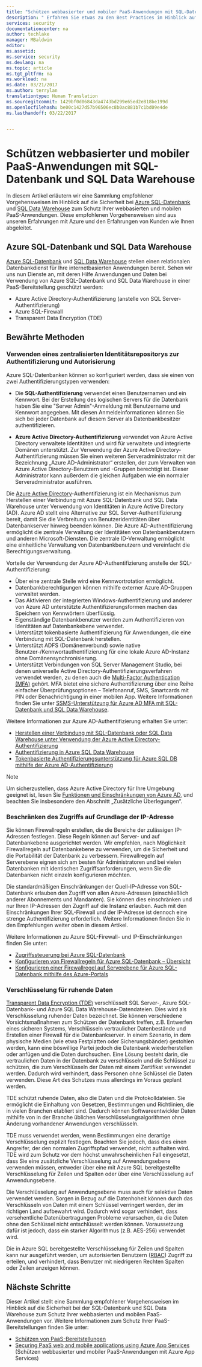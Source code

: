 ```yaml
---
title: "Schützen webbasierter und mobiler PaaS-Anwendungen mit SQL-Datenbank und SQL Data Warehouse | Microsoft-Dokumentation"
description: " Erfahren Sie etwas zu den Best Practices im Hinblick auf die Sicherheit bei Azure SQL-Datenbank und SQL Data Warehouse zum Schutz Ihrer webbasierten und mobilen PaaS-Anwendungen. "
services: security
documentationcenter: na
author: techlake
manager: MBaldwin
editor: 
ms.assetid: 
ms.service: security
ms.devlang: na
ms.topic: article
ms.tgt_pltfrm: na
ms.workload: na
ms.date: 03/21/2017
ms.author: terrylan
translationtype: Human Translation
ms.sourcegitcommit: 1429bf0d06843da4743bd299e65ed2e818be199d
ms.openlocfilehash: be00c1427d57b96506ec8b0ac881b7c1bd09e4de
ms.lasthandoff: 03/22/2017


---
```

# <a name="securing-paas-web-and-mobile-applications-using-sql-database-and-sql-data-warehouse"></a>Schützen webbasierter und mobiler PaaS-Anwendungen mit SQL-Datenbank und SQL Data Warehouse

In diesem Artikel erläutern wir eine Sammlung empfohlener Vorgehensweisen im Hinblick auf die Sicherheit bei [Azure SQL-Datenbank](https://azure.microsoft.com/services/sql-database/) und [SQL Data Warehouse](https://azure.microsoft.com/services/sql-data-warehouse/) zum Schutz Ihrer webbasierten und mobilen PaaS-Anwendungen. Diese empfohlenen Vorgehensweisen sind aus unseren Erfahrungen mit Azure und den Erfahrungen von Kunden wie Ihnen abgeleitet.

## <a name="azure-sql-database-and-sql-data-warehouse"></a>Azure SQL-Datenbank und SQL Data Warehouse
[Azure SQL-Datenbank](../sql-database/sql-database-technical-overview.md) und [SQL Data Warehouse](../sql-data-warehouse/sql-data-warehouse-overview-what-is.md) stellen einen relationalen Datenbankdienst für Ihre internetbasierten Anwendungen bereit. Sehen wir uns nun Dienste an, mit deren Hilfe Anwendungen und Daten bei Verwendung von Azure SQL-Datenbank und SQL Data Warehouse in einer PaaS-Bereitstellung geschützt werden:

- Azure Active Directory-Authentifizierung (anstelle von SQL Server-Authentifizierung)
- Azure SQL-Firewall
- Transparent Data Encryption (TDE)

## <a name="best-practices"></a>Bewährte Methoden

### <a name="use-a-centralized-identity-repository-for-authentication-and-authorization"></a>Verwenden eines zentralisierten Identitätsrepositorys zur Authentifizierung und Autorisierung

Azure SQL-Datenbanken können so konfiguriert werden, dass sie einen von zwei Authentifizierungstypen verwenden:

- Die **SQL-Authentifizierung** verwendet einen Benutzernamen und ein Kennwort. Bei der Erstellung des logischen Servers für die Datenbank haben Sie eine "Server Admin"-Anmeldung mit Benutzername und Kennwort angegeben. Mit diesen Anmeldeinformationen können Sie sich bei jeder Datenbank auf diesem Server als Datenbankbesitzer authentifizieren.

- **Azure Active Directory-Authentifizierung** verwendet von Azure Active Directory verwaltete Identitäten und wird für verwaltete und integrierte Domänen unterstützt. Zur Verwendung der Azure Active Directory-Authentifizierung müssen Sie einen weiteren Serveradministrator mit der Bezeichnung „Azure AD-Administrator“ erstellen, der zum Verwalten von Azure Active Directory-Benutzern und -Gruppen berechtigt ist. Dieser Administrator kann außerdem die gleichen Aufgaben wie ein normaler Serveradministrator ausführen.

Die [Azure Active Directory](../active-directory/develop/active-directory-authentication-scenarios.md)-Authentifizierung ist ein Mechanismus zum Herstellen einer Verbindung mit Azure SQL-Datenbank und SQL Data Warehouse unter Verwendung von Identitäten in Azure Active Directory (AD). Azure AD stellt eine Alternative zur SQL Server-Authentifizierung bereit, damit Sie die Verbreitung von Benutzeridentitäten über Datenbankserver hinweg beenden können. Die Azure AD-Authentifizierung ermöglicht die zentrale Verwaltung der Identitäten von Datenbankbenutzern und anderen Microsoft-Diensten. Die zentrale ID-Verwaltung ermöglicht eine einheitliche Verwaltung von Datenbankbenutzern und vereinfacht die Berechtigungsverwaltung.  

Vorteile der Verwendung der Azure AD-Authentifizierung anstelle der SQL-Authentifizierung:

- Über eine zentrale Stelle wird eine Kennwortrotation ermöglicht.
- Datenbankberechtigungen können mithilfe externer Azure AD-Gruppen verwaltet werden.
- Das Aktivieren der integrierten Windows-Authentifizierung und anderer von Azure AD unterstützte Authentifizierungsformen machen das Speichern von Kennwörtern überflüssig.
- Eigenständige Datenbankbenutzer werden zum Authentifizieren von Identitäten auf Datenbankebene verwendet.
- Unterstützt tokenbasierte Authentifizierung für Anwendungen, die eine Verbindung mit SQL-Datenbank herstellen.
- Unterstützt ADFS (Domänenverbund) sowie native Benutzer-/Kennwortauthentifizierung für eine lokale Azure AD-Instanz ohne Domänensynchronisierung.
- Unterstützt Verbindungen von SQL Server Management Studio, bei denen universelle Active Directory-Authentifizierungsverfahren verwendet werden, zu denen auch die [Multi-Factor Authentication (MFA)](../multi-factor-authentication/multi-factor-authentication.md) gehört. MFA bietet eine sichere Authentifizierung über eine Reihe einfacher Überprüfungsoptionen – Telefonanruf, SMS, Smartcards mit PIN oder Benachrichtigung in einer mobilen App. Weitere Informationen finden Sie unter [SSMS-Unterstützung für Azure AD MFA mit SQL-Datenbank und SQL Data Warehouse](../sql-database/sql-database-ssms-mfa-authentication.md).

Weitere Informationen zur Azure AD-Authentifizierung erhalten Sie unter:

- [Herstellen einer Verbindung mit SQL-Datenbank oder SQL Data Warehouse unter Verwendung der Azure Active Directory-Authentifizierung](../sql-database/sql-database-aad-authentication.md)
- [Authentifizierung in Azure SQL Data Warehouse](../sql-data-warehouse/sql-data-warehouse-authentication.md)
- [Tokenbasierte Authentifizierungsunterstützung für Azure SQL DB mithilfe der Azure AD-Authentifizierung](https://blogs.msdn.microsoft.com/sqlsecurity/2016/02/09/token-based-authentication-support-for-azure-sql-db-using-azure-ad-auth/)

> [!NOTE]
> Um sicherzustellen, dass Azure Active Directory für Ihre Umgebung geeignet ist, lesen Sie [Funktionen und Einschränkungen von Azure AD](../sql-database/sql-database-aad-authentication.md#azure-ad-features-and-limitations), und beachten Sie insbesondere den Abschnitt „Zusätzliche Überlegungen“.
>
>

### <a name="restrict-access-based-on-ip-address"></a>Beschränken des Zugriffs auf Grundlage der IP-Adresse
Sie können Firewallregeln erstellen, die die Bereiche der zulässigen IP-Adressen festlegen. Diese Regeln können auf Server- und auf Datenbankebene ausgerichtet werden. Wir empfehlen, nach Möglichkeit Firewallregeln auf Datenbankebene zu verwenden, um die Sicherheit und die Portabilität der Datenbank zu verbessern. Firewallregeln auf Serverebene eignen sich am besten für Administratoren und bei vielen Datenbanken mit identischen Zugriffsanforderungen, wenn Sie die Datenbanken nicht einzeln konfigurieren möchten.

Die standardmäßigen Einschränkungen der Quell-IP-Adresse von SQL-Datenbank erlauben den Zugriff von allen Azure-Adressen (einschließlich anderer Abonnements und Mandanten). Sie können dies einschränken und nur Ihren IP-Adressen den Zugriff auf die Instanz erlauben. Auch mit den Einschränkungen Ihrer SQL-Firewall und der IP-Adresse ist dennoch eine strenge Authentifizierung erforderlich. Weitere Informationen finden Sie in den Empfehlungen weiter oben in diesem Artikel.

Weitere Informationen zu Azure SQL-Firewall- und IP-Einschränkungen finden Sie unter:

- [Zugriffssteuerung bei Azure SQL-Datenbank](../sql-database/sql-database-control-access.md)
- [Konfigurieren von Firewallregeln für Azure SQL-Datenbank – Übersicht](../sql-database/sql-database-firewall-configure.md)
- [Konfigurieren einer Firewallregel auf Serverebene für Azure SQL-Datenbank mithilfe des Azure-Portals](../sql-database/sql-database-configure-firewall-settings.md)

### <a name="encryption-of-data-at-rest"></a>Verschlüsselung für ruhende Daten
[Transparent Data Encryption (TDE)](https://msdn.microsoft.com/library/azure/bb934049) verschlüsselt SQL Server-, Azure SQL-Datenbank- und Azure SQL Data Warehouse-Datendateien. Dies wird als Verschlüsselung ruhender Daten bezeichnet. Sie können verschiedene Vorsichtsmaßnahmen zum Schützen der Datenbank treffen, z.B. Entwerfen eines sicheren Systems, Verschlüsseln vertraulicher Datenbestände und Erstellen einer Firewall für die Datenbankserver. In einem Szenario, in dem physische Medien (wie etwa Festplatten oder Sicherungsbänder) gestohlen werden, kann eine böswillige Partei jedoch die Datenbank wiederherstellen oder anfügen und die Daten durchsuchen. Eine Lösung besteht darin, die vertraulichen Daten in der Datenbank zu verschlüsseln und die Schlüssel zu schützen, die zum Verschlüsseln der Daten mit einem Zertifikat verwendet werden. Dadurch wird verhindert, dass Personen ohne Schlüssel die Daten verwenden. Diese Art des Schutzes muss allerdings im Voraus geplant werden.

TDE schützt ruhende Daten, also die Daten und die Protokolldateien. Sie ermöglicht die Einhaltung von Gesetzen, Bestimmungen und Richtlinien, die in vielen Branchen etabliert sind. Dadurch können Softwareentwickler Daten mithilfe von in der Branche üblichen Verschlüsselungsalgorithmen ohne Änderung vorhandener Anwendungen verschlüsseln.

TDE muss verwendet werden, wenn Bestimmungen eine derartige Verschlüsselung explizit festlegen. Beachten Sie jedoch, dass dies einen Angreifer, der den normalen Zugriffspfad verwendet, nicht aufhalten wird. TDE wird zum Schutz vor dem höchst unwahrscheinlichen Fall eingesetzt, dass Sie eine zusätzliche Verschlüsselung auf Anwendungsebene verwenden müssen, entweder über eine mit Azure SQL bereitgestellte Verschlüsselung für Zeilen und Spalten oder über eine Verschlüsselung auf Anwendungsebene.

Die Verschlüsselung auf Anwendungsebene muss auch für selektive Daten verwendet werden. Sorgen in Bezug auf die Datenhoheit können durch das Verschlüsseln von Daten mit einem Schlüssel verringert werden, der im richtigen Land aufbewahrt wird. Dadurch wird sogar verhindert, dass versehentliche Datenübertragungen Probleme verursachen, da die Daten ohne den Schlüssel nicht entschlüsselt werden können. Voraussetzung dafür ist jedoch, dass ein starker Algorithmus (z.B. AES-256) verwendet wird.

Die in Azure SQL bereitgestellte Verschlüsselung für Zeilen und Spalten kann nur ausgeführt werden, um autorisierten Benutzern ([RBAC](../active-directory/role-based-access-built-in-roles.md)) Zugriff zu erteilen, und verhindert, dass Benutzer mit niedrigeren Rechten Spalten oder Zeilen anzeigen können.

## <a name="next-steps"></a>Nächste Schritte
Dieser Artikel stellt eine Sammlung empfohlener Vorgehensweisen im Hinblick auf die Sicherheit bei der SQL-Datenbank und SQL Data Warehouse zum Schutz Ihrer webbasierten und mobilen PaaS-Anwendungen vor. Weitere Informationen zum Schutz Ihrer PaaS-Bereitstellungen finden Sie unter:

- [Schützen von PaaS-Bereitstellungen](security-paas-deployments.md)
- [Securing PaaS web and mobile applications using Azure App Services](security-paas-applications-using-app-services.md) (Schützen webbasierter und mobiler PaaS-Anwendungen mit Azure App Services)

